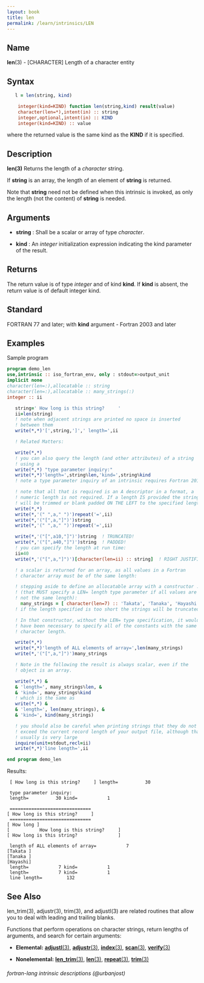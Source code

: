 ```yaml
---
layout: book
title: len
permalink: /learn/intrinsics/LEN
---
```

## __Name__

__len__(3) - \[CHARACTER\] Length of a character entity

## __Syntax__
```fortran
   l = len(string, kind)

    integer(kind=KIND) function len(string,kind) result(value)
    character(len=*),intent(in) :: string
    integer,optional,intent(in) :: KIND
    integer(kind=KIND) :: value
```
where the returned value is the same kind as the __KIND__  if it is 
specified.

## __Description__

__len(3)__ Returns the length of a _character_ string.

If __string__ is an array, the length of an element of __string__
is returned.

Note that __string__ need not be defined when this intrinsic is invoked,
as only the length (not the content) of __string__ is needed.

## __Arguments__

  - __string__
    : Shall be a scalar or array of type _character_.

  - __kind__
    : An _integer_ initialization expression indicating the kind
    parameter of the result.

## __Returns__

The return value is of type _integer_ and of kind __kind__. If __kind__ is absent,
the return value is of default integer kind.

## __Standard__

FORTRAN 77 and later; with __kind__ argument - Fortran 2003 and later

## __Examples__

Sample program

```fortran
program demo_len
use,intrinsic :: iso_fortran_env, only : stdout=>output_unit
implicit none
character(len=:),allocatable :: string
character(len=:),allocatable :: many_strings(:)
integer :: ii

   string=' How long is this string?     '
   ii=len(string)
   ! note when adjacent strings are printed no space is inserted
   ! between them
   write(*,*)'[',string,']',' length=',ii

   ! Related Matters:

   write(*,*)
   ! you can also query the length (and other attributes) of a string
   ! using a
   write(*,*) "type parameter inquiry:"
   write(*,*)'length=',string%len,'kind=',string%kind
   ! note a type parameter inquiry of an intrinsic requires Fortran 2018+ 

   ! note that all that is required is an A descriptor in a format, a
   ! numeric length is not required. If a length IS provided the string
   ! will be trimmed or blank padded ON THE LEFT to the specified length
   write(*,*)
   write(*,'(" ",a," ")')repeat('=',ii)
   write(*,'("[",a,"]")')string
   write(*,'(" ",a," ")')repeat('=',ii)

   write(*,'("[",a10,"]")')string  ! TRUNCATED!
   write(*,'("[",a40,"]")')string  ! PADDED!
   ! you can specify the length at run time:
   ii=40
   write(*,'("[",a,"]")')[character(len=ii) :: string]  ! RIGHT JUSTIFIED!

   ! a scalar is returned for an array, as all values in a Fortran
   ! character array must be of the same length:

   ! stepping aside to define an allocatable array with a constructor ...
   ! (that MUST specify a LEN= length type parameter if all values are
   ! not the same length):
     many_strings = [ character(len=7) :: 'Takata', 'Tanaka', 'Hayashi' ]
   ! if the length specified is too short the strings will be truncated

   ! In that constructor, without the LEN= type specification, it would
   ! have been necessary to specify all of the constants with the same
   ! character length.

   write(*,*)
   write(*,*)'length of ALL elements of array=',len(many_strings)
   write(*,'("[",a,"]")')many_strings

   ! Note in the following the result is always scalar, even if the
   ! object is an array.

   write(*,*) &
   & 'length=', many_strings%len, &
   & 'kind=', many_strings%kind
   ! which is the same as
   write(*,*) &
   & 'length=', len(many_strings), &
   & 'kind=', kind(many_strings)

   ! you should also be careful when printing strings that they do not
   ! exceed the current record length of your output file, although that
   ! usually is very large
   inquire(unit=stdout,recl=ii)
   write(*,*)'line length=',ii

end program demo_len
```
Results:
```text
 [ How long is this string?     ] length=          30
 
 type parameter inquiry:
 length=          30 kind=           1
 
 ============================== 
[ How long is this string?     ]
 ============================== 
[ How long ]
[           How long is this string?     ]
[ How long is this string?               ]
 
 length of ALL elements of array=           7
[Takata ]
[Tanaka ]
[Hayashi]
 length=           7 kind=           1
 length=           7 kind=           1
 line length=         132
```
## __See Also__

len_trim(3), adjustr(3), trim(3), and adjustl(3) are related routines that
allow you to deal with leading and trailing blanks.

Functions that perform operations on character strings, return lengths
of arguments, and search for certain arguments:

  - __Elemental:__
    [__adjustl__(3)](ADJUSTL),
    [__adjustr__(3)](ADJUSTR),
    [__index__(3)](INDEX),
    [__scan__(3)](SCAN),
    [__verify__(3)](VERIFY)

  - __Nonelemental:__
    [__len\_trim__(3)](LEN_TRIM),
    [__len__(3)](LEN),
    [__repeat__(3)](REPEAT),
    [__trim__(3)](TRIM)

###### fortran-lang intrinsic descriptions (@urbanjost)

